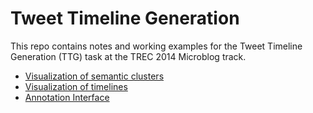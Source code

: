 Tweet Timeline Generation
=========================

This repo contains notes and working examples for the Tweet Timeline Generation (TTG) task at the TREC 2014 Microblog track.


+ [Visualization of semantic clusters](http://ylwang99.github.io/TweetTimelineGeneration/semantic-clusters.html)
+ [Visualization of timelines](http://ylwang99.github.io/TweetTimelineGeneration/timeline.html)
+ [Annotation Interface](http://ylwang99.github.io/TweetTimelineGeneration/annotation.html)


